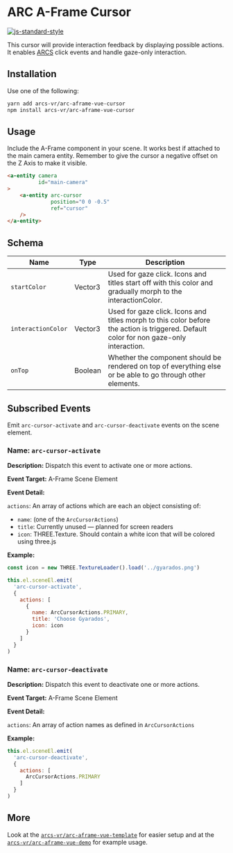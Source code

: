 # ARC A-Frame Cursor

[![js-standard-style](https://cdn.rawgit.com/standard/standard/master/badge.svg)](http://standardjs.com)

This cursor will provide interaction feedback by displaying possible actions.
It enables [ARCS](https://github.com/arcs-vr) click events and handle gaze-only interaction. 

## Installation

Use one of the following:

```bash
yarn add arcs-vr/arc-aframe-vue-cursor
npm install arcs-vr/arc-aframe-vue-cursor
```

## Usage

Include the A-Frame component in your scene.
It works best if attached to the main camera entity.
Remember to give the cursor a negative offset on the Z Axis to make it visible.

```html
<a-entity camera
          id="main-camera"
>
    <a-entity arc-cursor
              position="0 0 -0.5"
              ref="cursor"
    />
</a-entity>
```

## Schema

|Name               | Type      |Description   |
|-------------------|-----------|--------------|
|`startColor`       | Vector3   | Used for gaze click. Icons and titles start off with this color and gradually morph to the interactionColor. |
|`interactionColor` | Vector3   | Used for gaze click. Icons and titles morph to this color before the action is triggered. Default color for non gaze-only interaction. |
|`onTop`            | Boolean   | Whether the component should be rendered on top of everything else or be able to go through other elements. |

## Subscribed Events

Emit `arc-cursor-activate` and `arc-cursor-deactivate` events on the scene element.

### **Name:** `arc-cursor-activate`

**Description:** Dispatch this event to activate one or more actions.

**Event Target:** A-Frame Scene Element

**Event Detail:** 

`actions`: An array of actions which are each an object consisting of:
* `name`: (one of the `ArcCursorActions`)
* `title`: Currently unused — planned for screen readers
* `icon`: THREE.Texture. Should contain a white icon that will be colored using three.js 

**Example:**

```js
const icon = new THREE.TextureLoader().load('../gyarados.png')

this.el.sceneEl.emit(
  'arc-cursor-activate',
  {
    actions: [
      {
        name: ArcCursorActions.PRIMARY,
        title: 'Choose Gyarados',
        icon: icon
      }
    ]
  }
)
```

### **Name:** `arc-cursor-deactivate`

**Description:** Dispatch this event to deactivate one or more actions.

**Event Target:** A-Frame Scene Element

**Event Detail:**

`actions`: An array of action names as defined in `ArcCursorActions`

**Example:**

```js
this.el.sceneEl.emit(
  'arc-cursor-deactivate',
  {
    actions: [
      ArcCursorActions.PRIMARY
    ]
  }
)
```

## More

Look at the [`arcs-vr/arc-aframe-vue-template`](https://github.com/arcs-vr/arc-aframe-vue-template) for easier setup and at the
[`arcs-vr/arc-aframe-vue-demo`](https://github.com/arcs-vr/arc-aframe-vue-demo) for example usage.
